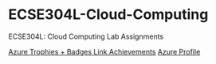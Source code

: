 # ECSE304L-Cloud-Computing
ECSE304L: Cloud Computing Lab Assignments

[Azure Trophies + Badges Link Achievements](https://docs.microsoft.com/en-us/users/tanvipenumudy-6586/achievements)
[Azure Profile](https://docs.microsoft.com/en-us/users/tanvipenumudy-6586/)


